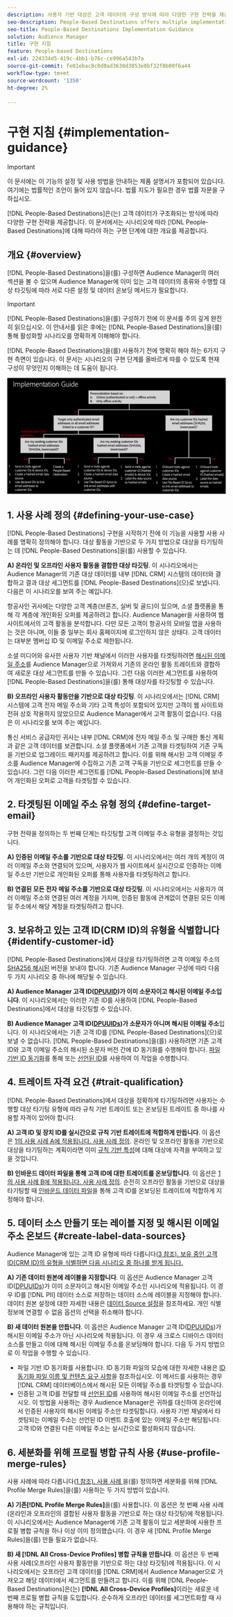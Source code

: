 ```yaml
---
description: 사용자 기반 대상은 고객 데이터의 구성 방식에 따라 다양한 구현 전략을 제공합니다. 이 문서에서는 시나리오에 따라 사람 기반 대상에 대해 수행해야 하는 구현 단계에 대한 개요를 제공합니다.
seo-description: People-Based Destinations offers multiple implementation strategies, depending on how your customer data is structured. This article provides an overview of the implementation steps that you need to follow for People-Based Destinations, depending on your scenario.
seo-title: People-Based Destinations Implementation Guidance
solution: Audience Manager
title: 구현 지침
feature: People-based Destinations
exl-id: 224334d5-419c-4bb1-b76c-ce996a543b7a
source-git-commit: fe01ebac8c0d0ad3630d3853e0bf32f0b00f6a44
workflow-type: tm+mt
source-wordcount: '1350'
ht-degree: 2%

---
```


# 구현 지침 {#implementation-guidance}

>[!IMPORTANT]
>이 문서에는 이 기능의 설정 및 사용 방법을 안내하는 제품 설명서가 포함되어 있습니다. 여기에는 법률적인 조언이 들어 있지 않습니다. 법률 지도가 필요한 경우 법률 자문을 구하십시오.

[!DNL People-Based Destinations]은(는) 고객 데이터가 구조화되는 방식에 따라 다양한 구현 전략을 제공합니다. 이 문서에서는 시나리오에 따라 [!DNL People-Based Destinations]에 대해 따라야 하는 구현 단계에 대한 개요를 제공합니다.

## 개요 {#overview}

[!DNL People-Based Destinations]을(를) 구성하면 Audience Manager의 여러 섹션을 볼 수 있으며 Audience Manager에 이미 있는 고객 데이터의 종류와 수행할 대상 타깃팅에 따라 서로 다른 설정 및 데이터 온보딩 메서드가 필요합니다.

>[!IMPORTANT]
> [!DNL People-Based Destinations]을(를) 구성하기 전에 이 문서를 주의 깊게 완전히 읽으십시오. 이 안내서를 읽은 후에는 [!DNL People-Based Destinations]을(를) 통해 활성화할 시나리오를 명확하게 이해해야 합니다.

[!DNL People-Based Destinations]을(를) 사용하기 전에 명확히 해야 하는 6가지 구현 측면이 있습니다. 이 문서는 시나리오의 구현 단계를 올바르게 따를 수 있도록 현재 구성이 무엇인지 이해하는 데 도움이 됩니다.

![pbd-implementation](assets/pbd-implementation.png)

## &#x200B;1. 사용 사례 정의 {#defining-your-use-case}

[!DNL People-Based Destinations] 구현을 시작하기 전에 이 기능을 사용할 사용 사례를 명확히 정의해야 합니다. 대상 활동을 기반으로 두 가지 방법으로 대상을 타기팅하는 데 [!DNL People-Based Destinations]을(를) 사용할 수 있습니다.

**A) 온라인 및 오프라인 사용자 활동을 결합한 대상 타깃팅**. 이 시나리오에서는 Audience Manager의 기존 대상 데이터를 내부 [!DNL CRM] 시스템의 데이터와 결합하고 결과 대상 세그먼트를 [!DNL People-Based Destinations]&#x200B;(으)로 보냅니다. 다음은 이 시나리오를 보여 주는 예입니다.

항공사인 귀사에는 다양한 고객 계층(브론즈, 실버 및 골드)이 있으며, 소셜 플랫폼을 통해 각 계층에 개인화된 오퍼를 제공하려고 합니다. Audience Manager을 사용하여 웹 사이트에서의 고객 활동을 분석합니다. 다만 모든 고객이 항공사의 모바일 앱을 사용하는 것은 아니며, 이들 중 일부는 회사 홈페이지에 로그인하지 않은 상태다. 고객 데이터는 대부분 멤버십 ID 및 이메일 주소로 제한됩니다.

소셜 미디어와 유사한 사용자 기반 채널에서 이러한 사용자를 타겟팅하려면 [해시된 이메일 주소](people-based-destinations-prerequisites.md)를 Audience Manager으로 가져와서 기존의 온라인 활동 트레이트와 결합하여 새로운 대상 세그먼트를 만들 수 있습니다. 그런 다음 이러한 세그먼트를 사용하여 [!DNL People-Based Destinations]을(를) 통해 대상자를 타깃팅할 수 있습니다.

**B) 오프라인 사용자 활동만을 기반으로 대상 타깃팅**. 이 시나리오에서는 [!DNL CRM] 시스템에 고객 전자 메일 주소와 기타 고객 특성이 포함되어 있지만 고객이 웹 사이트와 전혀 상호 작용하지 않았으므로 Audience Manager에서 고객 활동이 없습니다. 다음은 이 시나리오를 보여 주는 예입니다.

통신 서비스 공급자인 귀사는 내부 [!DNL CRM]에 전자 메일 주소 및 구매한 통신 계획과 같은 고객 데이터를 보관합니다. 소셜 플랫폼에서 기존 고객을 타겟팅하여 기존 구독을 기반으로 업그레이드 패키지를 제공하려고 합니다. 이를 위해 해시된 고객 이메일 주소를 Audience Manager에 수집하고 기존 고객 구독을 기반으로 세그먼트를 만들 수 있습니다. 그런 다음 이러한 세그먼트를 [!DNL People-Based Destinations]에 보내어 개인화된 오퍼로 고객을 타겟팅할 수 있습니다.

## &#x200B;2. 타겟팅된 이메일 주소 유형 정의 {#define-target-email}

구현 전략을 정의하는 두 번째 단계는 타깃팅할 고객 이메일 주소 유형을 결정하는 것입니다.

**A) 인증된 이메일 주소를 기반으로 대상 타깃팅**. 이 시나리오에서는 여러 개의 계정이 여러 이메일 주소와 연결되어 있으며, 사용자가 웹 사이트에서 실시간으로 인증하는 이메일 주소만 기반으로 개인화된 오퍼를 통해 사용자를 타겟팅하려고 합니다.

**B) 연결된 모든 전자 메일 주소를 기반으로 대상 타깃팅**. 이 시나리오에서는 사용자가 여러 이메일 주소와 연결된 여러 계정을 가지며, 인증된 활동에 관계없이 연결된 모든 이메일 주소에서 해당 계정을 타겟팅하려고 합니다.

## &#x200B;3. 보유하고 있는 고객 ID(CRM ID)의 유형을 식별합니다 {#identify-customer-id}

[!DNL People-Based Destinations]에서 대상을 타기팅하려면 고객 이메일 주소의 [SHA256 해시된](people-based-destinations-prerequisites.md) 버전을 보내야 합니다. 기존 Audience Manager 구성에 따라 다음 두 가지 시나리오 중 하나에 해당될 수 있습니다.

**A) Audience Manager 고객 ID([DPUUID](../../reference/ids-in-aam.md))가 이미 소문자이고 해시된 이메일 주소입니다**. 이 시나리오에서는 이러한 기존 ID를 사용하여 [!DNL People-Based Destinations]에서 대상을 타깃팅할 수 있습니다.

**B) Audience Manager 고객 ID([DPUUIDs](../../reference/ids-in-aam.md))가 소문자가 아니며 해시된 이메일 주소**&#x200B;입니다. 이 시나리오에서는 기존 고객 ID를 [!DNL People-Based Destinations]&#x200B;(으)로 보낼 수 없습니다. [!DNL People-Based Destinations]을(를) 사용하려면 기존 고객 ID와 고객 이메일 주소의 해시된 소문자 버전 간에 ID 동기화를 수행해야 합니다. [파일 기반 ID 동기화](../../integration/sending-audience-data/batch-data-transfer-explained/id-sync-file-based.md)를 통해 또는 [선언된 ID](../declared-ids.md)를 사용하여 이 작업을 수행합니다.

## &#x200B;4. 트레이트 자격 요건 {#trait-qualification}

[!DNL People-Based Destinations]에서 대상을 정확하게 타기팅하려면 사용자는 수행할 대상 타기팅 유형에 따라 규칙 기반 트레이트 또는 온보딩된 트레이트 중 하나를 사용할 자격이 있어야 합니다.

**A) 고객 ID 및 장치 ID를 실시간으로 규칙 기반 트레이트에 적합하게 만듭니다**. 이 옵션은 [1의 사용 사례 A에 적용됩니다. 사용 사례 정의](people-based-destinations-workflow.md#defining-your-use-case). 온라인 및 오프라인 활동을 기반으로 대상을 타기팅하는 계획이라면 이미 [규칙 기반 특성](../traits/trait-and-segment-qualification-reference.md)에 대해 대상에 자격을 부여하고 있을 것입니다.

**B) 인바운드 데이터 파일을 통해 고객 ID에 대한 트레이트를 온보딩합니다**. 이 옵션은 [1의 사용 사례 B에 적용됩니다. 사용 사례 정의](people-based-destinations-workflow.md#defining-your-use-case). 순전히 오프라인 활동을 기반으로 대상을 타기팅할 때 [인바운드 데이터 파일](../../integration/sending-audience-data/batch-data-transfer-explained/inbound-file-contents.md)을 통해 고객 ID를 온보딩된 트레이트에 적합하게 지정해야 합니다.

## &#x200B;5. 데이터 소스 만들기 또는 레이블 지정 및 해시된 이메일 주소 온보드 {#create-label-data-sources}

Audience Manager에 있는 고객 ID 유형에 따라 다릅니다([3 참조). 보유 중인 고객 ID(CRM ID)의 유형을 식별하면 다음 시나리오 중 하나를 받게 됩니다.](people-based-destinations-workflow.md#identify-customer-id)

**A) 기존 데이터 원본에 레이블을 지정합니다**. 이 옵션은 Audience Manager 고객 ID([DPUUIDs](../../reference/ids-in-aam.md))가 이미 소문자이고 해시된 이메일 주소인 시나리오에 적용됩니다. 이 경우 ID를 [!DNL PII] 데이터 소스로 저장하는 데이터 소스에 레이블을 지정해야 합니다. 데이터 원본 설정에 대한 자세한 내용은 [데이터 Source 설정](../datasources-list-and-settings.md)을 참조하세요. 개인 식별 정보에 연결할 수 없음 옵션의 선택을 취소해야 합니다.

**B) 새 데이터 원본을 만듭니다**. 이 옵션은 Audience Manager 고객 ID([DPUUIDs](../../reference/ids-in-aam.md))가 해시된 이메일 주소가 아닌 시나리오에 적용됩니다. 이 경우 새 크로스 디바이스 데이터 소스를 만들고 이에 대해 해시된 이메일 주소를 온보딩해야 합니다. 다음 두 가지 방법으로 이 작업을 수행할 수 있습니다.

* 파일 기반 ID 동기화를 사용합니다. ID 동기화 파일의 모습에 대한 자세한 내용은 [ID 동기화 파일 이름 및 컨텐츠 요구 사항](../../integration/sending-audience-data/batch-data-transfer-explained/id-sync-file-based.md)을 참조하십시오. 이 메서드를 사용하는 경우 [!DNL CRM] 데이터베이스에서 해시된 모든 이메일 주소를 타겟팅할 수 있습니다.
* 인증된 고객 ID를 전달할 때 [선언된 ID](../declared-ids.md)를 사용하여 해시된 이메일 주소를 선언하십시오. 이 방법을 사용하는 경우 Audience Manager은 귀하를 대신하여 온라인에서 인증된 사용자의 해시된 이메일 주소만 타겟팅합니다. 사용자 기반 채널에서 타겟팅되는 이메일 주소는 선언된 ID 이벤트 호출에 있는 이메일 주소만 해당됩니다. 고객 ID와 연결된 다른 이메일 주소는 실시간으로 활성화되지 않습니다.

## &#x200B;6. 세분화를 위해 프로필 병합 규칙 사용 {#use-profile-merge-rules}

사용 사례에 따라 다릅니다([1 참조). 사용 사례 ](people-based-destinations-workflow.md#defining-your-use-case)을(를) 정의하면 세분화를 위해 [!DNL Profile Merge Rules]을(를) 사용하는 두 가지 방법이 있습니다.

**A) 기존[!DNL Profile Merge Rules]**&#x200B;을(를) 사용합니다. 이 옵션은 첫 번째 사용 사례(온라인과 오프라인의 결합된 사용자 활동을 기반으로 하는 대상 타깃팅)에 적용됩니다. 이 시나리오에서는 Audience Manager에 기존 고객 활동이 있고 세분화에 사용한 프로필 병합 규칙을 하나 이상 이미 정의했습니다. 이 경우 새 [!DNL Profile Merge Rules]을(를) 만들 필요가 없습니다.

**B) 새 [!DNL All Cross-Device Profiles] 병합 규칙을 만듭니다**. 이 옵션은 두 번째 사용 사례(오프라인 사용자 활동만을 기반으로 하는 대상 타깃팅)에 적용됩니다. 이 시나리오에서는 오프라인 고객 데이터를 [!DNL CRM]에서 Audience Manager으로 가져오고 해당 데이터에서 세그먼트를 만들려고 합니다. 이를 위해 [!DNL People-Based Destinations]은(는) **[!DNL All Cross-Device Profiles]**&#x200B;이라는 새로운 네 번째 프로필 병합 규칙을 도입합니다. 순수하게 오프라인 데이터를 세그먼트화할 때 사용해야 하는 규칙입니다.
